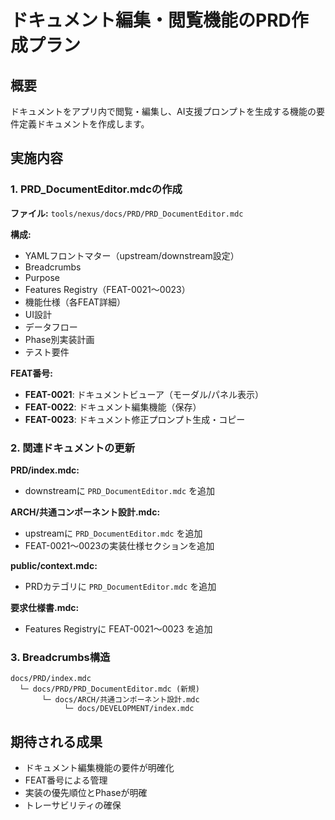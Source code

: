 # ドキュメント編集・閲覧機能のPRD作成プラン

## 概要

ドキュメントをアプリ内で閲覧・編集し、AI支援プロンプトを生成する機能の要件定義ドキュメントを作成します。

## 実施内容

### 1. PRD_DocumentEditor.mdcの作成

**ファイル:** `tools/nexus/docs/PRD/PRD_DocumentEditor.mdc`

**構成:**
- YAMLフロントマター（upstream/downstream設定）
- Breadcrumbs
- Purpose
- Features Registry（FEAT-0021〜0023）
- 機能仕様（各FEAT詳細）
- UI設計
- データフロー
- Phase別実装計画
- テスト要件

**FEAT番号:**
- **FEAT-0021**: ドキュメントビューア（モーダル/パネル表示）
- **FEAT-0022**: ドキュメント編集機能（保存）
- **FEAT-0023**: ドキュメント修正プロンプト生成・コピー

### 2. 関連ドキュメントの更新

**PRD/index.mdc:**
- downstreamに `PRD_DocumentEditor.mdc` を追加

**ARCH/共通コンポーネント設計.mdc:**
- upstreamに `PRD_DocumentEditor.mdc` を追加
- FEAT-0021〜0023の実装仕様セクションを追加

**public/context.mdc:**
- PRDカテゴリに `PRD_DocumentEditor.mdc` を追加

**要求仕様書.mdc:**
- Features Registryに FEAT-0021〜0023 を追加

### 3. Breadcrumbs構造

```
docs/PRD/index.mdc
  └─ docs/PRD/PRD_DocumentEditor.mdc (新規)
       └─ docs/ARCH/共通コンポーネント設計.mdc
            └─ docs/DEVELOPMENT/index.mdc
```

## 期待される成果

- ドキュメント編集機能の要件が明確化
- FEAT番号による管理
- 実装の優先順位とPhaseが明確
- トレーサビリティの確保

